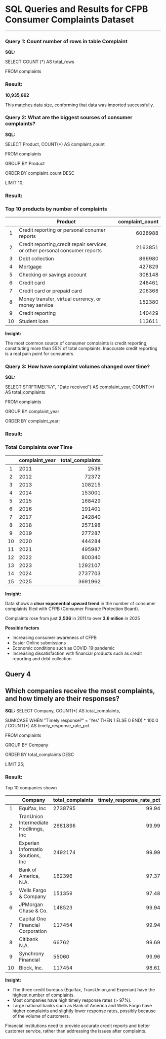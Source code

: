 # SQL Queries and Results for CFPB Consumer Complaints Dataset
---
### Query 1: Count number of rows in table Complaint

**SQL:**

SELECT COUNT (*) AS total_rows

FROM complaints

### Result:

**10,935,662**

This matches data size, conforming that data was imported successfully.

### Query 2: What are the biggest sources of consumer complaints?

**SQL:**

 SELECT Product, COUNT(*) AS complaint_count

 FROM complaints
 
 GROUP BY Product

 ORDER BY complaint_count DESC
 
 LIMIT 10;

### Result:

### Top 10 products by number of complaints

|     | Product                                                                     | complaint_count |
|:---:|-----------------------------------------------------------------------------|----------------:|
|  1  | Credit reporting or personal conumer reports                                |     6026988     |
|  2  | Credit reporting,credit repair services, or other personal consumer reports |     2163851     |
|  3  | Debt collection                                                             |      866980     |
|  4  | Mortgage                                                                    |      427829     |
|  5  | Checking or savings account                                                 |      308148     |
|  6  | Credit card                                                                 |      248461     |
|  7  | Credit card or prepaid card                                                 |      206368     |
|  8  | Money transfer, virtual currency, or money service                          |      152380     |
|  9  | Credit reporting                                                            |      140429     |
|  10 | Student loan                                                                |      113611     |

**Insight:**

The most common source of consumer complaints is credit reporting, constituting more than 55% of total complaints.
Inaccurate credit reporting is a real pain point for consumers.

### Query 3: How have complaint volumes changed over time?

**SQL:**

SELECT STRFTIME('%Y', "Date received") AS complaint_year, 
COUNT(*) AS total_complaints
       
FROM complaints

GROUP BY complaint_year

ORDER BY complaint_year;

### Result:

### Total Complaints over Time

|     | complaint_year    | total_complaints |
|:---:|-------------------|-----------------:|
|  1  | 2011              |      2536        |
|  2  | 2012              |     72372        |
|  3  | 2013              |    108215        |
|  4  | 2014              |    153001        |
|  5  | 2015              |    168429        |
|  6  | 2016              |    191401        |
|  7  | 2017              |    242840        |
|  8  | 2018              |    257198        |
|  9  | 2019              |    277287        |
|  10 | 2020              |    444284        |
|  11 | 2021              |    495987        |
|  12 | 2022              |    800340        |
|  13 | 2023              |   1292107        |
|  14 | 2024              |   2737703        |
|  15 | 2025              |   3691962        |

**Insight:** 

Data shows a **clear exponential upward trend** in the number of consumer complaints filed with CFPB (Consumer Finance Protection Board). 

Complaints rose from just **2,536** in 2011 to over **3.6 milion** in 2025

**Possible factors**
- Increasing consumer awareness of CFPB 
- Easier Online submissions
- Economic conditions such as COVID-19 pandemic
- Increasing dissatisfaction with financial products such as credit reporting and debt collection 

## Query 4 
## Which companies receive the most complaints, and how timely are their responses?

**SQL:**
 SELECT Company,
 COUNT(*) AS total_complaints,
 
 SUM(CASE WHEN "Timely response?" = 'Yes' THEN 1 ELSE 0 END) * 100.0 / COUNT(*) AS timely_response_rate_pct
   
 FROM complaints
 
 GROUP BY Company
 
 ORDER BY total_complaints DESC
 
 LIMIT 25;

### Result:

Top 10 companies shown

|     | Company                               | total_complaints | timely_response_rate_pct |
|:---:|---------------------------------------|------------------|-------------------------:|
|  1  | Equifax, Inc                          |    2738795       |      99.94               |
|  2  | TranUnion Intermediate Hodlinngs, Inc |    2681896       |      99.99               |
|  3  | Experian Informatio Soutions, Inc     |    2492174       |      99.99               |
|  4  | Bank of America, N.A.                 |     162396       |      97.37               |
|  5  | Wells Fargo & Company                 |     151359       |      97.48               |
|  6  | JPMorgan Chase & Co.                  |     148523       |      99.94               |
|  7  | Capital One Financial Corporation     |     117454       |      99.94               |
|  8  | Citibank N.A.                         |      66762       |      99.69               |
|  9  | Synchrony Financial                   |      55060       |      99.96               |
|  10 | Block, Inc.                           |      117454      |      98.61               |

**Insight:** 

- The three credit bureaus (Equifax, TransUnion,and Experian) have the highest number of complaints.
- Most companies have high timely response rates (> 97%).
- Large national banks such as Bank of America and Wells Fargo have higher complaints and slightly lower response rates, possibly because of the volume of customers.

Financial institutions need to provide accurate credit reports and better customer service, rather than addressing the issues after complaints.
